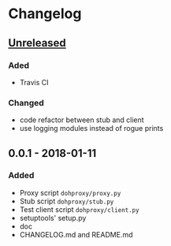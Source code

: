 # Changelog

## [Unreleased]
### Aded
- Travis CI

### Changed
- code refactor between stub and client
- use logging modules instead of rogue prints


## 0.0.1 - 2018-01-11
### Added
- Proxy script `dohproxy/proxy.py`
- Stub script `dohproxy/stub.py`
- Test client script `dohproxy/client.py`
- setuptools' setup.py
- doc
- CHANGELOG.md and README.md

[Unreleased]: https://github.com/facebookexperimental/doh-proxy/compare/v0.0.1...HEAD
